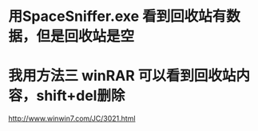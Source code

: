 # 用SpaceSniffer.exe 看到回收站有数据，但是回收站是空

# 我用方法三 winRAR 可以看到回收站内容，shift+del删除
http://www.winwin7.com/JC/3021.html
